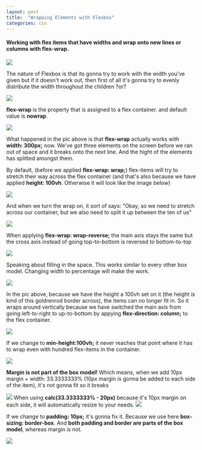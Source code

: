 ```yaml
---
layout: post
title:  "Wrapping Elements with Flexbox"
categories: css
---
```


#### Working with flex items that have widths and wrap onto new lines or columns with flex-wrap.


<img src="https://68.media.tumblr.com/a1fecdcd2fe8d72bce74bd0112d6fe56/tumblr_oidlxxlSzR1vg9inxo6_r1_1280.png" />
<p>
The nature of Flexbox is that its gonna try to work with the width you've given but if it doesn't work out, then first of all it's gonna
try to evenly distribute the width throughout the children ?or? </p>

<img src="https://68.media.tumblr.com/12baa7867576b88d2e8124122460497a/tumblr_oidlxxlSzR1vg9inxo7_r1_1280.png" />
<p><strong>flex-wrap</strong> is the property that is assigned to a flex container. and default value is <strong>nowrap</strong>.</p>

<img src="https://68.media.tumblr.com/c3e52cf9ada09ad0db2a7401ecbdaf99/tumblr_oidlxxlSzR1vg9inxo1_1280.png" />
<p>What happened in the pic above is that <strong>flex-wrap</strong> actually works with <strong>width: 300px;</strong> now. We've got three elements on the screen before we ran out of space and it breaks onto the next line. And the hight of the elements has splitted amongst them.</p>
<p>By default, (before we applied <strong>flex-wrap: wrap;</strong>) flex-items will try to stretch their way across the flex container (and that's also because we have applied <strong>height: 100vh</strong>. Otherwise it will look like the image below)</p>
<img src="https://68.media.tumblr.com/1127308ded11a48b761f90ef20d9f462/tumblr_oidlxxlSzR1vg9inxo8_r1_1280.png" />
<p>And when we turn the wrap on, it sort of says: "Okay, so we need to stretch across our container, but we also need to split it up between the ten of us"</p>

<img src="https://68.media.tumblr.com/b7a9fc09f22a8a4e783de21977cd9e2a/tumblr_oidlxxlSzR1vg9inxo2_r1_1280.png" />
 <p>When applying <strong>flex-wrap: wrap-reverse;</strong> the main axis stays the same but the cross axis instead of going top-to-bottom is reversed to bottom-to-top</p>

<img src="https://68.media.tumblr.com/7578fefbdc8a5bf726f7908df0a02dfc/tumblr_oidlxxlSzR1vg9inxo9_r1_1280.png" />
<p>Speaking about filling in the space. This works similar to every other box model. Changing width to percentage will make the work.</p>

<img src="https://68.media.tumblr.com/297bc89e25cc78f24b40b24dc9c30f2b/tumblr_oidlxxlSzR1vg9inxo3_1280.png" />
<p>In the pic above, because we have the height a 100vh set on it (the height is kind of this goldrenrod border across), the items can no longer fit in. So it wraps around vertically because we have switched the main axis from going left-to-right to up-to-bottom by appying <strong>flex-direction: column;</strong> to the flex  container. </p>

<img src="https://68.media.tumblr.com/4f254056f1093fa87686fdc24540cd3c/tumblr_oidlxxlSzR1vg9inxo10_r1_1280.png" />
<p>If we change to <strong>min-height:100vh;</strong> it never reaches that point where it has to wrap even with hundred flex-items in the container. </p>

<img src="https://68.media.tumblr.com/6e906ccd7fb9c9fa246972b16fc26628/tumblr_oidlxxlSzR1vg9inxo4_1280.png" />
<p><strong>Margin is not part of the box model!</strong> Which means, when we add 10px margin + width: 33.3333333% (10px margin is gonna be added to each side of the item), it's not gonna fit so it breaks</p>


<img src="https://68.media.tumblr.com/9334a5d5597d4b4a6ff9a36736ca4b5d/tumblr_oidlxxlSzR1vg9inxo5_1280.png" />
When using <strong>calc(33.3333333% - 20px)</strong> because it's 10px margin on each side, it will automatically resize to your needs.

<img src="https://68.media.tumblr.com/6630c61ccc48cb7ebd81a65581870493/tumblr_oidrg0QQdn1vg9inxo1_1280.png" />
<p>If we change to <strong>padding: 10px;</strong> it's gonna fix it. Because we use here <strong>box-sizing: border-box</strong>. And <strong>both padding and border are parts of the box model</strong>, whereas margin is not.</p>

<img src="https://68.media.tumblr.com/96074c0e0f7d2bfedd9cbb8ed4fa963a/tumblr_oidrg0QQdn1vg9inxo2_r1_1280.png" />

